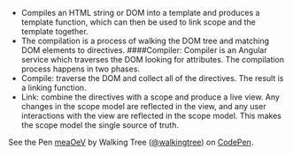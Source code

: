 *	Compiles an HTML string or DOM into a template and produces a template function, which can then be used to link scope and the template together.
*	The compilation is a process of walking the DOM tree and matching DOM elements to directives.
####Compiler:
Compiler is an Angular service which traverses the DOM looking for attributes. The compilation process happens in two phases.
*	Compile: traverse the DOM and collect all of the directives. The result is a linking function.
*	Link: combine the directives with a scope and produce a live view. Any changes in the scope model are reflected in the view, and any user interactions with the view are reflected in the scope model. This makes the scope model the single source of truth.


<p data-height="268" data-theme-id="0" data-slug-hash="meaOeV" data-default-tab="result" data-user="walkingtree" class='codepen'>See the Pen <a href='http://codepen.io/walkingtree/pen/meaOeV/'>meaOeV</a> by Walking Tree (<a href='http://codepen.io/walkingtree'>@walkingtree</a>) on <a href='http://codepen.io'>CodePen</a>.</p>
<script async src="//assets.codepen.io/assets/embed/ei.js"></script>
